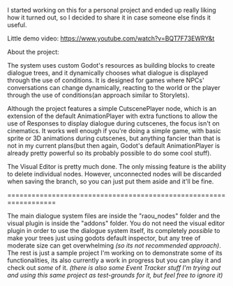 I started working on this for a personal project and ended up really liking how it turned out, so I decided to share it in case someone else finds it useful.

Little demo video:
https://www.youtube.com/watch?v=BQT7F73EWRY&t

About the project:

The system uses custom Godot's resources as building blocks to create dialogue trees, and it dynamically chooses what dialogue is displayed through the use of conditions. It is designed for games where NPCs' conversations can change dynamically, reacting to the world or the player through the use of conditions(an approach similar to Storylets).

Although the project features a simple CutscenePlayer node, which is an extension of the default AnimationPlayer with extra functions to allow the use of Responses to display dialogue during cutscenes, the focus isn't on cinematics. It works well enough if you're doing a simple game, with basic sprite or 3D animations during cutscenes, but anything fancier than that is not in my current plans(but then again, Godot's default AnimationPlayer is already pretty powerful so its probably possible to do some cool stuff).

The Visual Editor is pretty much done. The only missing feature is the ability to delete individual nodes. However, unconnected nodes will be discarded when saving the branch, so you can just put them aside and it'll be fine.


==================================================================


The main dialogue system files are inside the "raou_nodes" folder and the visual plugin is inside the "addons" folder. You do not need the visual editor plugin in order to use the dialogue system itself, its completely *possible* to make your trees just using godots default inspector, but any tree of moderate size can get overwhelming *(so its not recommended approach)*. The rest is just a sample project I'm working on to demonstrate some of its functionalities, its also currently a work in progress but you can play it and check out *some* of it.
*(there is also some Event Tracker stuff I'm trying out and using this same project as test-grounds for it, but feel free to ignore it)*

